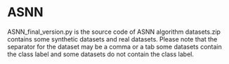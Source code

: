 # ASNN
ASNN_final_version.py is the source code of ASNN algorithm
datasets.zip contains some synthetic datasets and real datasets. Please note that the separator for the dataset may be a comma or a tab
some datasets contain the class label and some datasets do not contain the class label.
